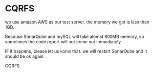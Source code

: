 # CQRFS
we use amazon AWS as our test server. the memory we get is less than 1GB.

Because SonarQube and mySQL will take alomst 800MB memory, so sometimes the code report will not come out immediately.

IF it happens, please let us konw that. we will restart SonarQube and it should be ok again.

CQRFS
